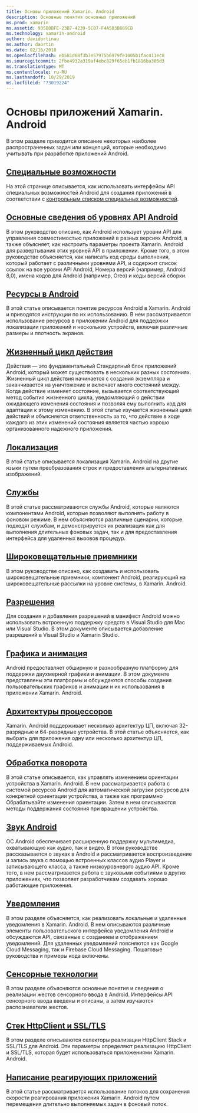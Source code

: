 ```yaml
---
title: Основы приложений Xamarin. Android
description: Основные понятия основных приложений
ms.prod: xamarin
ms.assetid: 935B8BFE-23B7-4239-5C87-F4A503B889CB
ms.technology: xamarin-android
author: davidortinau
ms.author: daortin
ms.date: 02/16/2018
ms.openlocfilehash: eb581d68f3b7e57975b6979fe1005b1fac411ec8
ms.sourcegitcommit: 2fbe4932a319af4ebc829f65eb1fb1816ba305d3
ms.translationtype: MT
ms.contentlocale: ru-RU
ms.lasthandoff: 10/29/2019
ms.locfileid: "73019224"
---
```

# <a name="xamarinandroid-application-fundamentals"></a>Основы приложений Xamarin. Android

В этом разделе приводится описание некоторых наиболее распространенных задач или концепций, которые необходимо учитывать при разработке приложений Android.

## <a name="accessibilityandroidapp-fundamentalsaccessibilitymd"></a>[Специальные возможности](~/android/app-fundamentals/accessibility.md)

На этой странице описывается, как использовать интерфейсы API специальных возможностей Android для создания приложений в соответствии с [контрольным списком специальных возможностей](~/cross-platform/app-fundamentals/accessibility.md).

## <a name="understanding-android-api-levelsandroidapp-fundamentalsandroid-api-levelsmd"></a>[Основные сведения об уровнях API Android](~/android/app-fundamentals/android-api-levels.md)

В этом руководство описано, как Android использует уровни API для управления совместимостью приложений в разных версиях Android, а также объясняет, как настроить параметры проекта Xamarin. Android для развертывания этих уровней API в приложении. Кроме того, в этом руководстве объясняется, как написать код среды выполнения, который работает с различными уровнями API, и содержит список ссылок на все уровни API Android, Номера версий (например, Android 8,0), имена кодов для Android (например, Oreo) и коды версий сборки.

## <a name="resources-in-androidandroidapp-fundamentalsresources-in-androidindexmd"></a>[Ресурсы в Android](~/android/app-fundamentals/resources-in-android/index.md)

В этой статье описывается понятие ресурсов Android в Xamarin. Android и приводятся инструкции по их использованию. В нем рассматривается использование ресурсов в приложении Android для поддержки локализации приложений и нескольких устройств, включая различные размеры и плотность экранов.

## <a name="activity-lifecycleandroidapp-fundamentalsactivity-lifecycleindexmd"></a>[Жизненный цикл действия](~/android/app-fundamentals/activity-lifecycle/index.md)

Действия — это фундаментальный Стандартный блок приложений Android, который может существовать в нескольких разных состояниях. Жизненный цикл действия начинается с создания экземпляра и заканчивается на уничтожение и включает много состояний между. Когда действие изменяет состояние, вызывается соответствующий метод события жизненного цикла, уведомляющий о действии ожидающего изменения состояния и позволяя ему выполнить код для адаптации к этому изменению. В этой статье изучается жизненный цикл действий и объясняется ответственность за то, что действие в ходе каждого из этих изменений состояния является частью хорошо организованного надежного приложения.

## <a name="localizationandroidapp-fundamentalslocalizationmd"></a>[Локализация](~/android/app-fundamentals/localization.md)

В этой статье описывается локализация Xamarin. Android на другие языки путем преобразования строк и предоставления альтернативных изображений.

## <a name="servicesandroidapp-fundamentalsservicesindexmd"></a>[Службы](~/android/app-fundamentals/services/index.md)

В этой статье рассматриваются службы Android, которые являются компонентами Android, которые позволяют выполнять работу в фоновом режиме. В нем объясняются различные сценарии, которые подходят службам, и демонстрируется их реализация как для выполнения длительных фоновых задач, так и для предоставления интерфейса для удаленных вызовов процедур.

## <a name="broadcast-receiversandroidapp-fundamentalsbroadcast-receiversmd"></a>[Широковещательные приемники](~/android/app-fundamentals/broadcast-receivers.md)

В этом руководстве описано, как создавать и использовать широковещательные приемники, компонент Android, реагирующий на широковещательные рассылки на уровне системы, в Xamarin. Android.

## <a name="permissionsandroidapp-fundamentalspermissionsmd"></a>[Разрешения](~/android/app-fundamentals/permissions.md)

Для создания и добавления разрешений в манифест Android можно использовать встроенную поддержку средств в Visual Studio для Mac или Visual Studio. В этом документе описывается добавление разрешений в Visual Studio и Xamarin Studio.

## <a name="graphics-and-animationandroidapp-fundamentalsgraphics-and-animationmd"></a>[Графика и анимация](~/android/app-fundamentals/graphics-and-animation.md)

Android предоставляет обширную и разнообразную платформу для поддержки двухмерной графики и анимации. В этом документе представлены эти платформы и обсуждаются способы создания пользовательских графиков и анимации и их использования в приложении Xamarin. Android.

## <a name="cpu-architecturesandroidapp-fundamentalscpu-architecturesmd"></a>[Архитектуры процессоров](~/android/app-fundamentals/cpu-architectures.md)

Xamarin. Android поддерживает несколько архитектур ЦП, включая 32-разрядные и 64-разрядные устройства. В этой статье объясняется, как выбрать для приложения одну или несколько архитектур ЦП, поддерживаемых Android.

## <a name="handling-rotationandroidapp-fundamentalshandling-rotationmd"></a>[Обработка поворота](~/android/app-fundamentals/handling-rotation.md)

В этой статье описывается, как управлять изменением ориентации устройства в Xamarin. Android. В нем рассматривается работа с системой ресурсов Android для автоматической загрузки ресурсов для конкретной ориентации устройства, а также как программно Обрабатывайте изменения ориентации. Затем в нем описываются методы поддержания состояния при вращении устройства.

## <a name="android-audioandroidapp-fundamentalsandroid-audiomd"></a>[Звук Android](~/android/app-fundamentals/android-audio.md)

ОС Android обеспечивает расширенную поддержку мультимедиа, охватывающую как аудио, так и видео. В этом руководстве рассказывается о звуках в Android и рассматривается воспроизведение и запись звука с помощью встроенных классов аудио Player и записывающего класса, а также низкоуровневого аудио API. Кроме того, в нем рассматривается работа с звуковыми событиями в других приложениях, что позволяет разработчикам создавать хорошо работающие приложения.

## <a name="notificationsandroidapp-fundamentalsnotificationsindexmd"></a>[Уведомления](~/android/app-fundamentals/notifications/index.md)

В этом разделе объясняется, как реализовать локальные и удаленные уведомления в Xamarin. Android. В нем описываются различные элементы пользовательского интерфейса уведомления Android и обсуждаются API, связанные с созданием и отображением уведомлений. Для удаленных уведомлений поясняются как Google Cloud Messaging, так и Firebase Cloud Messaging. Пошаговые руководства и примеры кода включены.

## <a name="touchandroidapp-fundamentalstouchindexmd"></a>[Сенсорные технологии](~/android/app-fundamentals/touch/index.md)

В этом разделе объясняются основные понятия и сведения о реализации жестов сенсорного ввода в Android. Интерфейсы API сенсорного ввода введены и описаны, а затем изучаются распознаватели жестов.

## <a name="httpclient-stack-and-ssltlsandroidapp-fundamentalshttp-stackmd"></a>[Стек HttpClient и SSL/TLS](~/android/app-fundamentals/http-stack.md)

В этом разделе описываются селекторы реализации HttpClient Stack и SSL/TLS для Android. Эти параметры определяют реализацию HttpClient и SSL/TLS, которая будет использоваться приложениями Xamarin. Android.

## <a name="writing-responsive-applicationswriting-responsive-appsmd"></a>[Написание реагирующих приложений](writing-responsive-apps.md)

В этой статье рассматривается использование потоков для сохранения скорости реагирования приложения Xamarin. Android путем перемещения длительно выполняемых задач в фоновый поток.
